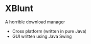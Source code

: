 # XBlunt

A horrible download manager

* Cross platform (written in pure Java)
* GUI written using Java Swing

